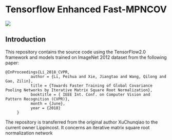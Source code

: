 # Tensorflow Enhanced Fast-MPNCOV

![](https://camo.githubusercontent.com/f2cdc5f25d743e922fd2c23e8a2a42e1f25c1e36/687474703a2f2f7065696875616c692e6f72672f70696374757265732f666173745f4d504e2d434f562e4a5047)
## Introduction
This repository contains the source code using the TensorFlow2.0 framework and models trained on ImageNet 2012 dataset from the following paper:<br>
```
@InProceedings{Li_2018_CVPR,
           author = {Li, Peihua and Xie, Jiangtao and Wang, Qilong and Gao, Zilin},
           title = {Towards Faster Training of Global Covariance Pooling Networks by Iterative Matrix Square Root Normalization},
           booktitle = { IEEE Int. Conf. on Computer Vision and Pattern Recognition (CVPR)},
           month = {June},
           year = {2018}
     }
```
The repository is transferred from the original author XuChunqiao to the current owner Lippincost.
It concerns an iterative matrix square root normalization network 